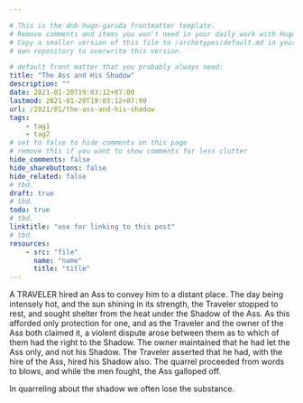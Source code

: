 ```yaml
---

# This is the dnb-hugo-garuda frontmatter template. 
# Remove comments and items you won't need in your daily work with Hugo.
# Copy a smaller version of this file to /archetypes/default.md in your
# own repository to overwrite this version.

# default front matter that you probably always need:
title: "The Ass and His Shadow"
description: ""
date: 2021-01-20T19:03:12+07:00
lastmod: 2021-01-20T19:03:12+07:00
url: /2021/01/the-ass-and-his-shadow
tags:
    - tag1
    - tag2
# set to false to hide comments on this page
# remove this if you want to show comments for less clutter
hide_comments: false
hide_sharebuttons: false
hide_related: false
# tbd.
draft: true
# tbd.
todo: true
# tbd.
linktitle: "use for linking to this post"
# tbd.
resources:
    - src: "file"
      name: "name"
      title: "title"
---
```

A TRAVELER hired an Ass to convey him to a distant place. The day being intensely hot, and the sun shining in its strength, the Traveler stopped to rest, and sought shelter from the heat under the Shadow of the Ass. As this afforded only protection for one, and as the Traveler and the owner of the Ass both claimed it, a violent dispute arose between them as to which of them had the right to the Shadow. The owner maintained that he had let the Ass only, and not his Shadow. The Traveler asserted that he had, with the hire of the Ass, hired his Shadow also. The quarrel proceeded from words to blows, and while the men fought, the Ass galloped off.

In quarreling about the shadow we often lose the substance.



